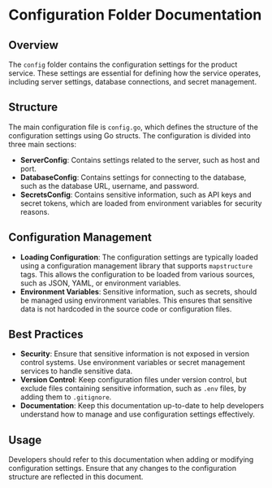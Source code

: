 # Configuration Folder Documentation

## Overview
The `config` folder contains the configuration settings for the product service. These settings are essential for defining how the service operates, including server settings, database connections, and secret management.

## Structure
The main configuration file is `config.go`, which defines the structure of the configuration settings using Go structs. The configuration is divided into three main sections:

- **ServerConfig**: Contains settings related to the server, such as host and port.
- **DatabaseConfig**: Contains settings for connecting to the database, such as the database URL, username, and password.
- **SecretsConfig**: Contains sensitive information, such as API keys and secret tokens, which are loaded from environment variables for security reasons.

## Configuration Management
- **Loading Configuration**: The configuration settings are typically loaded using a configuration management library that supports `mapstructure` tags. This allows the configuration to be loaded from various sources, such as JSON, YAML, or environment variables.
- **Environment Variables**: Sensitive information, such as secrets, should be managed using environment variables. This ensures that sensitive data is not hardcoded in the source code or configuration files.

## Best Practices
- **Security**: Ensure that sensitive information is not exposed in version control systems. Use environment variables or secret management services to handle sensitive data.
- **Version Control**: Keep configuration files under version control, but exclude files containing sensitive information, such as `.env` files, by adding them to `.gitignore`.
- **Documentation**: Keep this documentation up-to-date to help developers understand how to manage and use configuration settings effectively.

## Usage
Developers should refer to this documentation when adding or modifying configuration settings. Ensure that any changes to the configuration structure are reflected in this document.